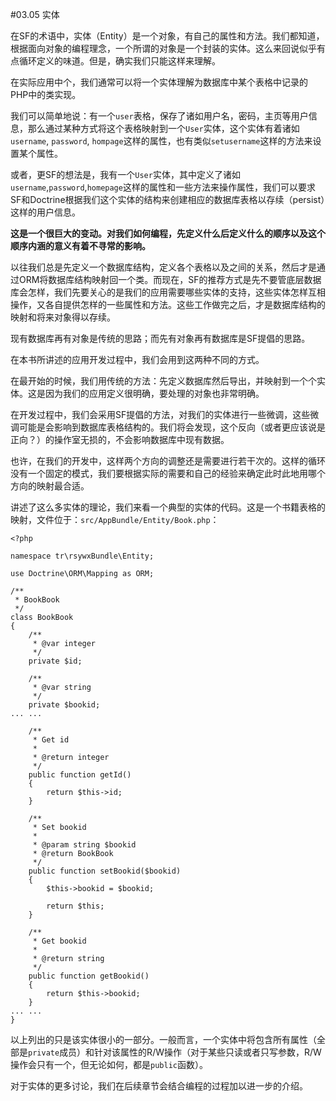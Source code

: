 #03.05 实体

在SF的术语中，实体（Entity）是一个对象，有自己的属性和方法。我们都知道，根据面向对象的编程理念，一个所谓的对象是一个封装的实体。这么来回说似乎有点循环定义的味道。但是，确实我们只能这样来理解。

在实际应用中个，我们通常可以将一个实体理解为数据库中某个表格中记录的PHP中的类实现。

我们可以简单地说：有一个`user`表格，保存了诸如用户名，密码，主页等用户信息，那么通过某种方式将这个表格映射到一个`User`实体，这个实体有着诸如`username`, `password`, `hompage`这样的属性，也有类似`setusername`这样的方法来设置某个属性。

或者，更SF的想法是，我有一个`User`实体，其中定义了诸如`username`,`password`,`homepage`这样的属性和一些方法来操作属性，我们可以要求SF和Doctrine根据我们这个实体的结构来创建相应的数据库表格以存续（persist）这样的用户信息。

**这是一个很巨大的变动。对我们如何编程，先定义什么后定义什么的顺序以及这个顺序内涵的意义有着不寻常的影响。**

以往我们总是先定义一个数据库结构，定义各个表格以及之间的关系，然后才是通过ORM将数据库结构映射回一个类。而现在，SF的推荐方式是先不要管底层数据库会怎样，我们先要关心的是我们的应用需要哪些实体的支持，这些实体怎样互相操作，又各自提供怎样的一些属性和方法。这些工作做完之后，才是数据库结构的映射和将来对象得以存续。

现有数据库再有对象是传统的思路；而先有对象再有数据库是SF提倡的思路。

在本书所讲述的应用开发过程中，我们会用到这两种不同的方式。

在最开始的时候，我们用传统的方法：先定义数据库然后导出，并映射到一个个实体。这是因为我们的应用定义很明确，要处理的对象也非常明确。

在开发过程中，我们会采用SF提倡的方法，对我们的实体进行一些微调，这些微调可能是会影响到数据库表格结构的。我们将会发现，这个反向（或者更应该说是正向？）的操作室无损的，不会影响数据库中现有数据。

也许，在我们的开发中，这样两个方向的调整还是需要进行若干次的。这样的循环没有一个固定的模式，我们要根据实际的需要和自己的经验来确定此时此地用哪个方向的映射最合适。

讲述了这么多实体的理论，我们来看一个典型的实体的代码。这是一个书籍表格的映射，文件位于：`src/AppBundle/Entity/Book.php`：

```
<?php

namespace tr\rsywxBundle\Entity;

use Doctrine\ORM\Mapping as ORM;

/**
 * BookBook
 */
class BookBook
{
    /**
     * @var integer
     */
    private $id;

    /**
     * @var string
     */
    private $bookid;
... ...

    /**
     * Get id
     *
     * @return integer 
     */
    public function getId()
    {
        return $this->id;
    }

    /**
     * Set bookid
     *
     * @param string $bookid
     * @return BookBook
     */
    public function setBookid($bookid)
    {
        $this->bookid = $bookid;

        return $this;
    }

    /**
     * Get bookid
     *
     * @return string 
     */
    public function getBookid()
    {
        return $this->bookid;
    }
... ...
} 
```
以上列出的只是该实体很小的一部分。一般而言，一个实体中将包含所有属性（全部是`private`成员）和针对该属性的R/W操作（对于某些只读或者只写参数，R/W操作会只有一个，但无论如何，都是`public`函数）。

对于实体的更多讨论，我们在后续章节会结合编程的过程加以进一步的介绍。

